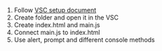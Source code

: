 1. Follow [VSC setup document](https://drive.google.com/open?id=1s5L1rjPUE2YV6j8R8S33JK2a5Owm8LkZkyh-Xfpfb3o&authuser=0)
2. Create folder and open it in the VSC
3. Create index.html and main.js
4. Connect main.js to index.html
5. Use alert, prompt and different console methods
